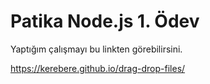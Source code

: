 # Patika Node.js 1. Ödev

Yaptığım çalışmayı bu linkten görebilirsini.

https://kerebere.github.io/drag-drop-files/
